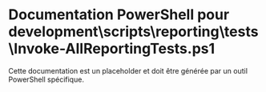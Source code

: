 # Documentation PowerShell pour development\scripts\reporting\tests\Invoke-AllReportingTests.ps1

Cette documentation est un placeholder et doit être générée par un outil PowerShell spécifique.
